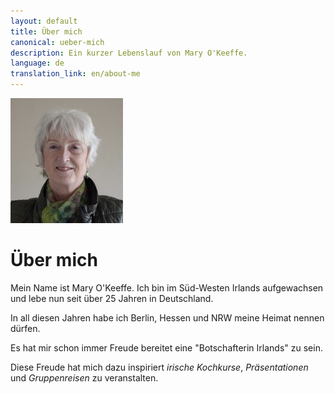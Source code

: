 ```yaml
---
layout: default
title: Über mich
canonical: ueber-mich
description: Ein kurzer Lebenslauf von Mary O'Keeffe.
language: de
translation_link: en/about-me
---
```

<img class="mary" width="180" height="200" src="img/mary-3.jpg" alt="">

# Über mich

Mein Name ist Mary O'Keeffe. Ich bin im Süd-Westen Irlands aufgewachsen und lebe
nun seit über 25 Jahren in Deutschland.

In all diesen Jahren habe ich Berlin, Hessen und NRW meine Heimat nennen dürfen.

Es hat mir schon immer Freude bereitet eine "Botschafterin Irlands" zu sein.

Diese Freude hat mich dazu inspiriert *irische Kochkurse*, *Präsentationen* und
*Gruppenreisen* zu veranstalten.
